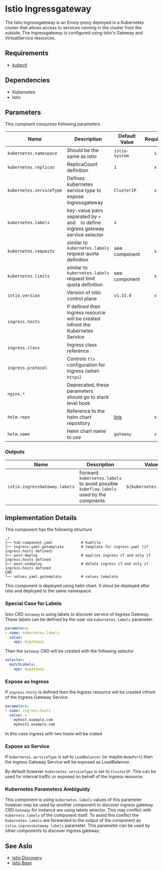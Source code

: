 # Istio Ingressgateway

The Istio Ingressgateway is an Envoy proxy deployed in a Kubernetes cluster that allows access to services running in the cluster from the outside. The Ingressgateway is configured using Istio's Gateway and VirtualService resources.

## Requirements

* [kubectl](http://kubectl.docs.kubernetes.io)

## Dependencies

* Kubernetes
* Istio

## Parameters

This compnent consumes following parameters

| Name      | Description | Default Value | Required
| --------- | ---------   | ---------     | :---: |
| `kubernetes.namespace` | Should be the same as istio  | `istio-system` | `x`
| `kubernetes.replicas` | ReplicaCount definition  | `1` | `x`
| `kubernetes.serviceType` | Defines kubernetes service type to expose ingressgateway | `ClusterIP` | `x`
| `kubernetes.labels` | key-value pairs separated by `=` and ` ` to define ingress gateway service selector | `x`
| `kubernetes.requests` | similar to `kubernetes.labels` request quota definition | see component | `x`
| `kubernetes.limits` | similar to `kubernetes.labels` request limit quota definition | see component | `x`
| `istio.version` | Version of istio control plane | `v1.15.0` | `x`
| `ingress.hosts` | If defined then Ingress resource will be created infront the Kubernetes Service |  | 
| `ingress.class` | Ingress class reference |  | 
| `ingress.protocol` | Controls `tls` configuration for ingress (when `https`) |  | 
| `nginx.*` | Deprecated, these parameters should go to stack  level hook |  | 
| `helm.repo` | Reference to the helm chart repository | [link](https://istio-release.storage.googleapis.com/charts) | `x`
| `helm.name` | Helm chart name to use | `gateway` | `x`

### Outputs

| Name      | Description | Value 
| --------- | ---------   | --------- 
| `istio.ingressGateway.labels` | Forward `kubernetes.labels` to avoid possible `kubeflow.labels` used by the compnents | `${kubernetes.labels}`


## Implementation Details

This component has the following structure

```text
./
├── hub-component.yaml             # hubfile
├── ingress.yaml.gotemplate        # template for ingress.yaml (if ingress.hosts defined)
├── post-deploy                    # applies ingress if and only if ingress.hosts defined 
├── post-undeploy                  # delete ingress if and only if ingress.hosts defined
CRD
└── values.yaml.gotemplate         # values template
```

This component is deployed using helm chart. It shoul be deployed after istio and deployed to the same namespace. 

### Special Case for Labels

Istio CRD `Gateway` is using labels to discover service of Ingress Gateway. These labels can be defined by the user via `kubernetes.labels` parameter.

```yaml
parameters:
- name: kubernetes.labels
  value:
    app: mygateway
```

Then the `Gateway` CRD will be created with the following selector

```yaml
selector:
  matchLabels:
    app: mygateway
```

### Expose as Ingress

If `ingress.hosts` is defined then the Ingress resource will be created infront of the Ingress Gateway Service

```yaml
parameters:
- name: ingress.hosts
  value: >-
    myhost.example.com
    myhost2.example.com
```

In this case ingress with two hosts will be crated

### Expose as Service

If `kubernetes.serviceType` is set to `LoadBalancer` (or maybe `NodePort`) then the Ingress Gateway Service will be exposed as LoadBalancer.

By default however `kubernetes.serviceType` is set to `ClusterIP`. This can be used for internal traffic or exposed on behalf of the Ingress resource.

### Kubernetes Parameters Ambiguidy

This component is using `kubernetes.labels` values of this parameter however may be used by another component to discover ingress gateway. CRD `Gateway` for instance are using labels selector. This may conflict with `kubernets.labels` of the component itself. To avoid this conflict the `kubernetes.labels` are forwarded to the output of the component as `istio.ingressGateway.labels` parameter. This parameter can be used by other components to discover ingress gateway.

## See Aslo

* [Istio Discovery](https://github.com/epam/hub-kubeflow-components/tree/develop/istio-discovery)
* [Istio Base](https://github.com/epam/hub-kubeflow-components/tree/develop/istio-discovery)
